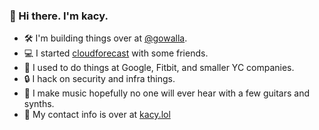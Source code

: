 ### 👋 Hi there. I'm kacy.

- 🛠️ I'm building things over at [@gowalla](https://gowalla.com).
- 💻 I started [cloudforecast](https://cloudforecast.io) with some friends.
- 👔 I used to do things at Google, Fitbit, and smaller YC companies.
- 🔒 I hack on security and infra things.
- 🎸 I make music hopefully no one will ever hear with a few guitars and synths.
- 🔗 My contact info is over at [kacy.lol](https://kacy.lol)
